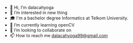- 👋 Hi, I’m dalacahyoga
- 👀 I’m interested in new thing
- 🎓 I'm a bachelor degree Informatics at Telkom University.
- 🌱 I’m currently learning openCV
- 💞️ I’m looking to collaborate on 
- 📫 How to reach me dalacahyoga99@gmail.com

<!---
dalacahyoga/dalacahyoga is a ✨ special ✨ repository because its `README.md` (this file) appears on your GitHub profile.
You can click the Preview link to take a look at your changes.
--->
